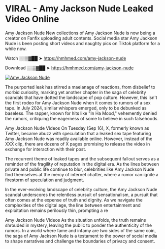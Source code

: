 # VIRAL - Amy Jackson Nude Leaked Video Online

Amy Jackson Nude New collections of Amy Jackson Nude is now being a creator on Fanfix uploading adult contents. Social media star Amy Jackson Nude is been posting short videos and naughty pics on Tiktok platform for a while now.

Watch ░░▒▓██ ➤ https://hmhmed.com/amy-jackson-nude

Download ░░▒▓██ ➤ https://hmhmed.com/amy-jackson-nude

[![Amy Jackson Nude](https://i.imgur.com/dJHk4Zq.gif)](https://hmhmed.com/amy-jackson-nude)

The purported leak has stirred a maelanage of reactions, from disbelief to morbid curiosity, marking yet another chapter in the saga of celebrity scandals that have dotted the landscape of pop culture. However, this isn't the first rodeo for Amy Jackson Nude when it comes to rumors of a sex tape. In July 2024, similar whispers emerged, only to be debunked as baseless. The rapper, known for hits like "In Ha Mood," vehemently denied the rumors, critiquing the eagerness of some to believe in such falsehoods.

Amy Jackson Nude Videos
On Tuesday (Sep 16), X, formerly known as Twitter, became abuzz with speculation that a leaked sex tape featuring Amy Jackson Nude was readily available online. However, instead of the XXX clip, there are dozens of X pages promising to release the video in exchange for interaction with their post.

The recurrent theme of leaked tapes and the subsequent fallout serves as a reminder of the fragility of reputation in the digital era. As the lines between private and public life continue to blur, celebrities like Amy Jackson Nude find themselves at the mercy of internet chatter, where a rumor can ignite a firestorm of speculation and judgment.

In the ever-evolving landscape of celebrity culture, the Amy Jackson Nude scandal underscores the relentless pursuit of sensationalism, a pursuit that often comes at the expense of truth and dignity. As we navigate the complexities of the digital age, the line between entertainment and exploitation remains perilously thin, prompting a re

Amy Jackson Nude Videos
As the situation unfolds, the truth remains shrouded in mystery, leaving the public to ponder the authenticity of the rumors. In a world where fame and infamy are two sides of the same coin, the saga of Amy Jackson Nude is a testament to the power of social media to shape narratives and challenge the boundaries of privacy and consent.